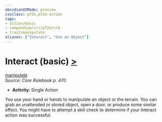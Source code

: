 ```yaml
---
obsidianUIMode: preview
cssclass: pf2e,pf2e-action
tags:
- action/basic
- compendium/src/pf2e/crb
- trait/manipulate
aliases: ["Interact", "Use an Object"]
---
```

# Interact (basic) [>](../core-rulebook/chapter-9-playing-the-game.md#Actions "Single Action")
[manipulate](../traits/manipulate.md)  
*Source: Core Rulebook p. 470*  


- **Activity**: Single Action

You use your hand or hands to manipulate an object or the terrain. You can grab an unattended or stored object, open a door, or produce some similar effect. You might have to attempt a skill check to determine if your Interact action was successful.